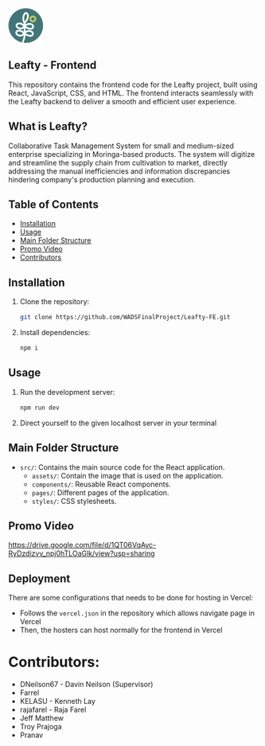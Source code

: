 <img src="LeaftyLogo.png" >

## Leafty - Frontend
This repository contains the frontend code for the Leafty project, built using React, JavaScript, CSS, and HTML. The frontend interacts seamlessly with the Leafty backend to deliver a smooth and efficient user experience.
## What is Leafty?
 Collaborative Task Management System for small and medium-sized enterprise specializing in Moringa-based products. The system will digitize and streamline the supply chain from cultivation to market, directly addressing the manual inefficiencies and information discrepancies hindering company's production planning and execution. 

## Table of Contents
- [Installation](#installation)
- [Usage](#usage)
- [Main Folder Structure](#main-folder-structure)
- [Promo Video](#promo-video)
- [Contributors](#contributors)

## Installation
1. Clone the repository:
   ```sh
   git clone https://github.com/WADSFinalProject/Leafty-FE.git

2. Install dependencies:
    ```sh
    npm i

## Usage
1. Run the development server:
    ```sh
    npm run dev

2. Direct yourself to the given localhost server in your terminal 

## Main Folder Structure
- `src/`: Contains the main source code for the React application.
  - `assets/`: Contain the image that is used on the application.
  - `components/`: Reusable React components.
  - `pages/`: Different pages of the application.
  - `styles/`: CSS stylesheets.

## Promo Video

https://drive.google.com/file/d/1QT06VqAyc-RyDzdizvv_npj0hTLOaGlk/view?usp=sharing

## Deployment
There are some configurations that needs to be done for hosting in Vercel:
- Follows the `vercel.json` in the repository which allows navigate page in Vercel
- Then, the hosters can host normally for the frontend in Vercel

# Contributors:
- DNeilson67 - Davin Neilson (Supervisor)
- Farrel
- KELASU - Kenneth Lay
- rajafarel - Raja Farel
- Jeff Matthew
- Troy Prajoga
- Pranav


